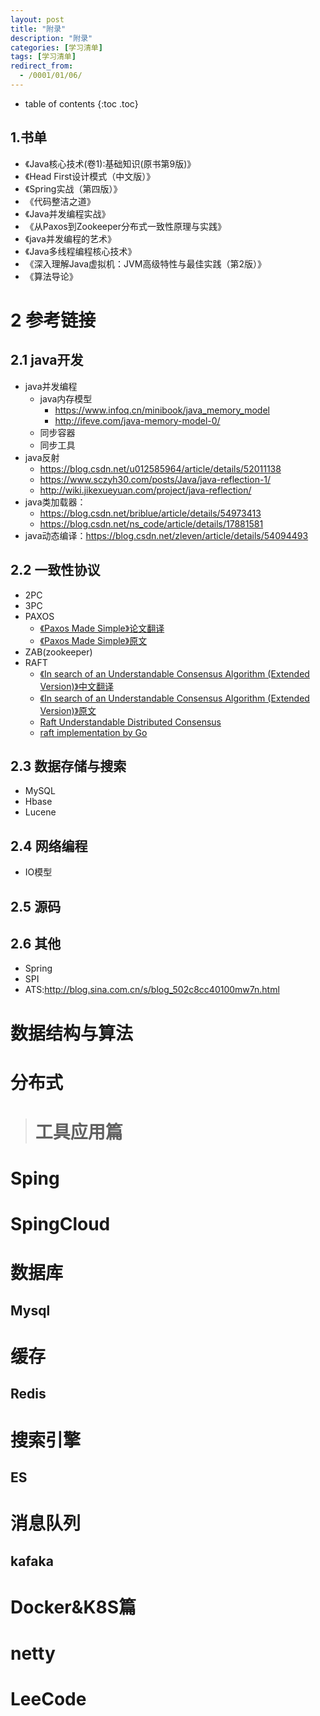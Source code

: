 ```yaml
---
layout: post
title: "附录"
description: "附录"
categories: [学习清单]
tags: [学习清单]
redirect_from:
  - /0001/01/06/
---
```


* table of contents
{:toc .toc}

## 1.书单
- 《Java核心技术(卷1):基础知识(原书第9版)》
- 《Head First设计模式（中文版）》
- 《Spring实战（第四版）》
- 《代码整洁之道》
- 《Java并发编程实战》
- 《从Paxos到Zookeeper分布式一致性原理与实践》
- 《java并发编程的艺术》
- 《Java多线程编程核心技术》
- 《深入理解Java虚拟机：JVM高级特性与最佳实践（第2版）》
- 《算法导论》


# 2 参考链接

## 2.1 java开发
- java并发编程
    - java内存模型
        - https://www.infoq.cn/minibook/java_memory_model
        - http://ifeve.com/java-memory-model-0/
    - 同步容器
    - 同步工具
- java反射
    - https://blog.csdn.net/u012585964/article/details/52011138
    - https://www.sczyh30.com/posts/Java/java-reflection-1/
    - http://wiki.jikexueyuan.com/project/java-reflection/
- java类加载器：
    - https://blog.csdn.net/briblue/article/details/54973413
    - https://blog.csdn.net/ns_code/article/details/17881581
- java动态编译：https://blog.csdn.net/zleven/article/details/54094493

## 2.2 一致性协议
- 2PC
- 3PC
- PAXOS
    - [《Paxos Made Simple》论文翻译](https://www.jianshu.com/p/6d01a8d2df9f)
    - [《Paxos Made Simple》原文](/assets/pdf/paxos-simple1.pdf)
- ZAB(zookeeper)
- RAFT
    - [《In search of an Understandable Consensus Algorithm (Extended Version)》中文翻译](http://www.infoq.com/cn/articles/raft-paper)
    - [《In search of an Understandable Consensus Algorithm (Extended Version)》原文](/assets/pdf/raft.pdf)
    - [Raft Understandable Distributed Consensus](http://thesecretlivesofdata.com/raft/)
    - [raft implementation by Go](https://github.com/coreos/etcd/tree/master/raft#usage)

## 2.3 数据存储与搜索
- MySQL
- Hbase
- Lucene

## 2.4 网络编程
- IO模型

## 2.5 源码

## 2.6 其他
- Spring
- SPI
- ATS:http://blog.sina.com.cn/s/blog_502c8cc40100mw7n.html



# 数据结构与算法

# 分布式

> # 工具应用篇
# Sping

# SpingCloud

# 数据库
## Mysql

# 缓存
## Redis

# 搜索引擎
## ES

# 消息队列
## kafaka

# Docker&K8S篇

# netty

# LeeCode